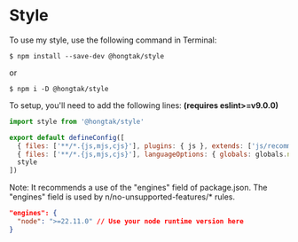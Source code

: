 # Style

To use my style, use the following command in Terminal:

```console
$ npm install --save-dev @hongtak/style
```

or

```console
$ npm i -D @hongtak/style
```

To setup, you'll need to add the following lines: **(requires eslint>=v9.0.0)**

```javascript
import style from '@hongtak/style'

export default defineConfig([
  { files: ['**/*.{js,mjs,cjs}'], plugins: { js }, extends: ['js/recommended'] },
  { files: ['**/*.{js,mjs,cjs}'], languageOptions: { globals: globals.node } },
  style
])

```

Note: It recommends a use of the "engines" field of package.json. The "engines" field is used by n/no-unsupported-features/* rules.

```json
"engines": {
  "node": ">=22.11.0" // Use your node runtime version here
}
```

